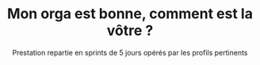 ---
title: Mon orga est bonne, comment est la vôtre ?
title-menu: Process
subtitle: Prestation repartie en sprints de 5 jours opérés par les profils pertinents
description: Dans le cadre d'un prototypage ou d'une prestation d'innovation externalisée, nos équipes travaillent sous forme <b>de sprints de 5 jours</b>. Chaque sprint concerne un ou plusieurs problèmes à résoudre et donne lieu à un <b>livrable fonctionnel</b>.
description2: Ce format vous offre une <b>visibilité</b> sur le travail effectué, et <b>une agilité dans la conduite du projet</b>. Il est possible d'hierarchiser vos besoins par importance afin de repartir le travail effectué dans les differents sprints.
category: presentation
subcategory: pme
layout: presentation
pic: /img/show/sprint-pme-projet-digital.jpg
sort: 4
---
